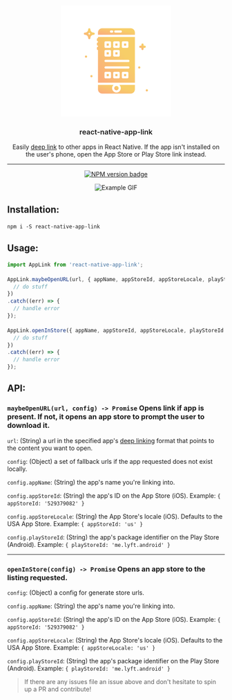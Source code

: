 <p align="center">
  <img alt="Logo" src="./react-native-app-link.png" width="256">
</p>

<h3 align="center" style="font-weight:600">
  react-native-app-link
</h3>

<p align="center">
Easily <a href="https://en.wikipedia.org/wiki/Mobile_deep_linking">deep link</a> to other apps in React Native. If the app isn't installed on the user's phone, open the App Store or Play Store link instead.
</p>

---

<div align="center">

[![NPM version badge](https://img.shields.io/npm/v/react-native-app-link.svg)](https://www.npmjs.com/package/react-native-app-link)

</div>


<div align="center">

![Example GIF](https://media.giphy.com/media/BZGQdKBEeHqs8/giphy.gif)

</div>


## Installation:

`npm i -S react-native-app-link`

## Usage:

```javascript
import AppLink from 'react-native-app-link';

AppLink.maybeOpenURL(url, { appName, appStoreId, appStoreLocale, playStoreId }).then(() => {
  // do stuff
})
.catch((err) => {
  // handle error
});

AppLink.openInStore({ appName, appStoreId, appStoreLocale, playStoreId }).then(() => {
  // do stuff
})
.catch((err) => {
  // handle error
});
```

## API:

### `maybeOpenURL(url, config) -> Promise` Opens link if app is present. If not, it opens an app store to prompt the user to download it. 

`url`: (String) a url in the specified app's [deep linking](https://en.wikipedia.org/wiki/Mobile_deep_linking) format that points to the content you want to open.

`config`: (Object) a set of fallback urls if the app requested does not exist locally.

`config.appName`: (String) the app's name you're linking into.

`config.appStoreId`: (String) the app's ID on the App Store (iOS). Example: `{ appStoreId: '529379082' }`

`config.appStoreLocale`: (String) the App Store's locale (iOS). Defaults to the USA App Store. Example: `{ appStoreId: 'us' }`

`config.playStoreId`: (String) the app's package identifier on the Play Store (Android). Example: `{ playStoreId: 'me.lyft.android' }`

---

### `openInStore(config) -> Promise` Opens an app store to the listing requested. 

`config`: (Object) a config for generate store urls.

`config.appName`: (String) the app's name you're linking into.

`config.appStoreId`: (String) the app's ID on the App Store (iOS). Example: `{ appStoreId: '529379082' }`

`config.appStoreLocale`: (String) the App Store's locale (iOS). Defaults to the USA App Store. Example: `{ appStoreLocale: 'us' }`

`config.playStoreId`: (String) the app's package identifier on the Play Store (Android). Example: `{ playStoreId: 'me.lyft.android' }`

> If there are any issues file an issue above and don't hesitate to spin up a PR and contribute!

